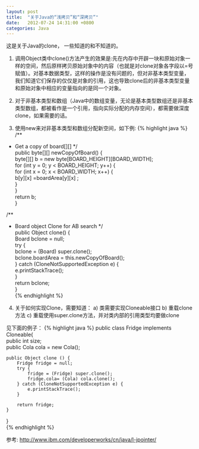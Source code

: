 ```yaml
---
layout: post
title:  "关于Java的“浅拷贝”和“深拷贝”"
date:   2012-07-24 14:31:00 +0800
categories: Java
---
```


这是关于Java的clone， 一些知道的和不知道的。

1. 调用Object类中clone()方法产生的效果是:先在内存中开辟一块和原始对象一样的空间，然后原样拷贝原始对象中的内容（也就是对clone对象各字段以=号赋值）。对基本数据类型，这样的操作是没有问题的，但对非基本类型变量，我们知道它们保存的仅仅是对象的引用，这也导致clone后的非基本类型变量和原始对象中相应的变量指向的是同一个对象。

2. 对于非基本类型和数组（Java中的数组变量，无论是基本类型数组还是非基本类型数组，都被看作是一个引用，指向实际分配的内存空间），都需要做深度clone，如果需要的话。

3. 使用new来对非基本类型和数组分配新空间，如下例:
{% highlight java %}
/** 
* Get a copy of board[][] 
*/  
public byte[][] newCopyOfBoard() {  
    byte[][] b = new byte[BOARD_HEIGHT][BOARD_WIDTH];  
    for (int y = 0; y < BOARD_HEIGHT; y++) {  
        for (int x = 0; x < BOARD_WIDTH; x++) {  
            b[y][x] =boardArea[y][x] ;  
        }  
    }  
    return b;  
}  

/** 
* Board object Clone for AB search 
*/  
public Object clone() {  
    Board bclone = null;  
    try {  
        bclone = (Board) super.clone();  
        bclone.boardArea = this.newCopyOfBoard();  
    } catch (CloneNotSupportedException e) {  
        e.printStackTrace();  
    }  
    return bclone;  
}  
{% endhighlight %}


4. 关于如何实现Clone，需要知道：
a) 类需要实现Cloneable接口
b) 重载clone方法
c) 重载使用super.clone方法，并对类内部的引用类型均要做clone

见下面的例子：
{% highlight java %}
public class Fridge implements Cloneable{  
    public int size;   
    public Cola cola = new Cola();   
      
    public Object clone () {  
        Fridge fridge = null;   
        try {  
            fridge = (Fridge) super.clone();  
            fridge.cola= (Cola) cola.clone();   
        } catch (CloneNotSupportedException e) {  
            e.printStackTrace();  
        }  
          
        return fridge;   
    }  
}  
{% endhighlight %}

参考:
http://www.ibm.com/developerworks/cn/java/l-jpointer/

 